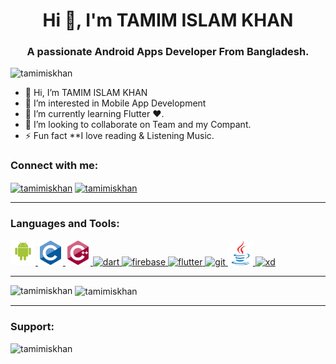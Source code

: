 <h1 align="center">Hi 👋, I'm TAMIM ISLAM KHAN</h1>
<h3 align="center">A passionate Android Apps Developer From Bangladesh.</h3>

<p align="left"> <img src="https://komarev.com/ghpvc/?username=tamimiskhan&label=Profile%20views&color=0e75b6&style=flat" alt="tamimiskhan" /> </p>

- 👋 Hi, I’m TAMIM ISLAM KHAN
- 👀 I’m interested in Mobile App Development
- 🌱 I’m currently learning Flutter ❤️.
- 💞️ I’m looking to collaborate on Team and my Compant.
- ⚡ Fun fact **I love reading & Listening Music.

      
      
<h3 align="left">Connect with me:</h3>
<p align="left">
<a href="https://linkedin.com/in/tamimiskhan" target="blank"><img align="center" src="https://raw.githubusercontent.com/rahuldkjain/github-profile-readme-generator/neutral-icons/src/images/icons/Social/linked-in-alt.svg" alt="tamimiskhan" height="30" width="40" /></a>
<a href="https://fb.com/tamimiskhan" target="blank"><img align="center" src="https://raw.githubusercontent.com/rahuldkjain/github-profile-readme-generator/neutral-icons/src/images/icons/Social/facebook.svg" alt="tamimiskhan" height="30" width="40" /></a>
</p>

----------------------------------------------------

<h3 align="left">Languages and Tools:</h3>
<p align="left"> <a href="https://developer.android.com" target="_blank"> <img src="https://raw.githubusercontent.com/devicons/devicon/master/icons/android/android-original-wordmark.svg" alt="android" width="40" height="40"/> </a> <a href="https://www.cprogramming.com/" target="_blank"> <img src="https://raw.githubusercontent.com/devicons/devicon/master/icons/c/c-original.svg" alt="c" width="40" height="40"/> </a> <a href="https://www.w3schools.com/cpp/" target="_blank"> <img src="https://raw.githubusercontent.com/devicons/devicon/master/icons/cplusplus/cplusplus-original.svg" alt="cplusplus" width="40" height="40"/> </a> <a href="https://dart.dev" target="_blank"> <img src="https://www.vectorlogo.zone/logos/dartlang/dartlang-icon.svg" alt="dart" width="40" height="40"/> </a> <a href="https://firebase.google.com/" target="_blank"> <img src="https://www.vectorlogo.zone/logos/firebase/firebase-icon.svg" alt="firebase" width="40" height="40"/> </a> <a href="https://flutter.dev" target="_blank"> <img src="https://www.vectorlogo.zone/logos/flutterio/flutterio-icon.svg" alt="flutter" width="40" height="40"/> </a> <a href="https://git-scm.com/" target="_blank"> <img src="https://www.vectorlogo.zone/logos/git-scm/git-scm-icon.svg" alt="git" width="40" height="40"/> </a> <a href="https://www.java.com" target="_blank"> <img src="https://raw.githubusercontent.com/devicons/devicon/master/icons/java/java-original.svg" alt="java" width="40" height="40"/> </a> <a href="https://www.adobe.com/products/xd.html" target="_blank"> <img src="https://cdn.worldvectorlogo.com/logos/adobe-xd.svg" alt="xd" width="40" height="40"/> </a> </p>

----------------------------------------------------
<p><img align="left" src="https://github-readme-stats.vercel.app/api/top-langs?username=tamimiskhan&show_icons=true&locale=en&layout=compact" alt="tamimiskhan" /></p>



<p>&nbsp;<img align="center" src="https://github-readme-stats.vercel.app/api?username=tamimiskhan&show_icons=true&locale=en" alt="tamimiskhan" /></p>

----------------------------------------------------
<h3 align="left">Support:</h3>

<p><a href="https://www.buymeacoffee.com/tamimiskhan"><img align="left" src="https://cdn.buymeacoffee.com/buttons/v2/default-yellow.png" height="50" width="210" alt="tamimiskhan" /></a></p><br><br>



